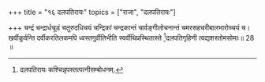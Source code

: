 +++
title = "१६ दलपतिरायः"
topics = ["राजा", "दलपतिरायः"]

+++
चन्द्रं चन्द्रार्धचूडं चतुरुदधिचयं चन्द्रिकां चन्द्रकान्तं चार्वङ्गीलोचनान्तं चमरसहचरीबालभारोच्चयं च।  
खर्वीकुर्वन्ति दर्वीकरतिलकमपि ध्वस्तगुर्वीतिभीति स्वर्वीथिप्रस्थितास्ते [^1]दलपतिगृहिणी त्वद्यशस्तोमसोमाः॥ 28 ॥  
  
[^1]: दलपतिरायः कश्चिन्नृपस्तत्पत्नीसम्बोधनम्.
